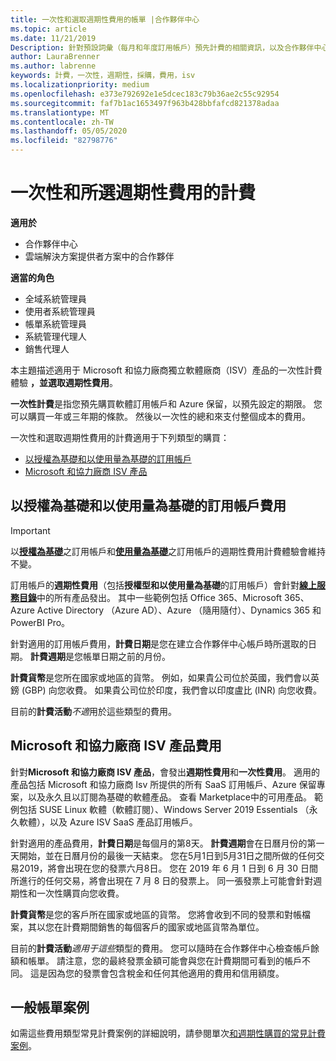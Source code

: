 ```yaml
---
title: 一次性和選取週期性費用的帳單 |合作夥伴中心
ms.topic: article
ms.date: 11/21/2019
Description: 針對預設詞彙（每月和年度訂用帳戶）預先計費的相關資訊，以及合作夥伴中心選取週期性費用的計費（適用于 Microsoft 和協力廠商 ISV 產品）。
author: LauraBrenner
ms.author: labrenne
keywords: 計費，一次性，週期性，採購，費用，isv
ms.localizationpriority: medium
ms.openlocfilehash: e373e792692e1e5dcec183c79b36ae2c55c92954
ms.sourcegitcommit: faf7b1ac1653497f963b428bbfafcd821378adaa
ms.translationtype: MT
ms.contentlocale: zh-TW
ms.lasthandoff: 05/05/2020
ms.locfileid: "82798776"
---
```

#  <a name="billing-for-one-time-and-select-recurring-charges"></a>一次性和所選週期性費用的計費

**適用於**
- 合作夥伴中心
- 雲端解決方案提供者方案中的合作夥伴

**適當的角色**
-   全域系統管理員
-   使用者系統管理員
-   帳單系統管理員
-   系統管理代理人
-   銷售代理人

本主題描述適用于 Microsoft 和協力廠商獨立軟體廠商（ISV）產品的一次性計費體驗 **，並選取週期性費用**。 

**一次性計費**是指您預先購買軟體訂用帳戶和 Azure 保留，以預先設定的期限。 您可以購買一年或三年期的條款。 然後以一次性的總和來支付整個成本的費用。

一次性和選取週期性費用的計費適用于下列類型的購買：

- [以授權為基礎和以使用量為基礎的訂用帳戶](#license-based-and-usage-based-subscription-charges)
- [Microsoft 和協力廠商 ISV 產品](#microsoft-and-third-party-isv-product-charges)

## <a name="license-based-and-usage-based-subscription-charges"></a>以授權為基礎和以使用量為基礎的訂用帳戶費用

> [!IMPORTANT]
> 以[**授權為基礎**](license-based-billing.md)之訂用帳戶和[**使用量為基礎**](usage-based-billing.md)之訂用帳戶的週期性費用計費體驗會維持不變。

訂用帳戶的**週期性費用**（包括**授權型和以使用量為基礎**的訂用帳戶）會針對[**線上服務目錄**](https://partner.microsoft.com/commerce/preferredoffers/list)中的所有產品發出。 其中一些範例包括 Office 365、Microsoft 365、Azure Active Directory （Azure AD）、Azure （隨用隨付）、Dynamics 365 和 PowerBI Pro。

針對適用的訂用帳戶費用，**計費日期**是您在建立合作夥伴中心帳戶時所選取的日期。 **計費週期**是您帳單日期之前的月份。

**計費貨幣**是您所在國家或地區的貨幣。 例如，如果貴公司位於英國，我們會以英鎊 (GBP) 向您收費。 如果貴公司位於印度，我們會以印度盧比 (INR) 向您收費。

目前的**計費活動***不適*用於這些類型的費用。

## <a name="microsoft-and-third-party-isv-product-charges"></a>Microsoft 和協力廠商 ISV 產品費用

針對**Microsoft 和協力廠商 ISV 產品**，會發出**週期性費用**和**一次性費用**。 適用的產品包括 Microsoft 和協力廠商 Isv 所提供的所有 SaaS 訂用帳戶、Azure 保留專案，以及永久且以訂閱為基礎的軟體產品。 查看 Marketplace中的可用產品。 範例包括 SUSE Linux 軟體（軟體訂閱）、Windows Server 2019 Essentials （永久軟體），以及 Azure ISV SaaS 產品訂用帳戶。

針對適用的產品費用，**計費日期**是每個月的第8天。 **計費週期**會在日曆月份的第一天開始，並在日曆月份的最後一天結束。 您在5月1日到5月31日之間所做的任何交易2019，將會出現在您的發票六月8日。 您在 2019 年 6 月 1 日到 6 月 30 日間所進行的任何交易，將會出現在 7 月 8 日的發票上。 同一張發票上可能會針對週期性和一次性購買向您收費。

**計費貨幣**是您的客戶所在國家或地區的貨幣。 您將會收到不同的發票和對帳檔案，其以您在計費期間銷售的每個客戶的國家或地區貨幣為單位。

目前的**計費活動***適用于這些*類型的費用。 您可以隨時在合作夥伴中心檢查帳戶餘額和帳單。 請注意，您的最終發票金額可能會與您在計費期間可看到的帳戶不同。 這是因為您的發票會包含稅金和任何其他適用的費用和信用額度。

## <a name="common-billing-scenarios"></a>一般帳單案例

如需這些費用類型常見計費案例的詳細說明，請參閱單次[和週期性購買的常見計費案例](common-billing-scenarios-onetime-recurring.md)。

